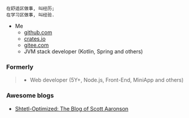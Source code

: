 
```
在舒适区做事, 叫经历;
在学习区做事, 叫经验.
```

* Me
  - [github.com](https://github.com/haoxins)
  - [crates.io](https://crates.io/users/haoxins)
  - [gitee.com](https://gitee.com/haoxins)
  - JVM stack developer (Kotlin, Spring and others)

### Formerly

> * Web developer (5Y+, Node.js, Front-End, MiniApp and others)

### Awesome blogs

* [Shtetl-Optimized: The Blog of Scott Aaronson](https://www.scottaaronson.com/blog/)
